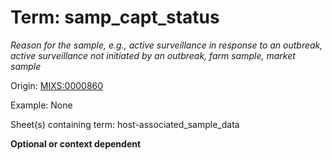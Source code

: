 # Term: samp_capt_status

*Reason for the sample, e.g., active surveillance in response to an outbreak, active surveillance not initiated by an outbreak, farm sample, market sample*

Origin: [MIXS:0000860](https://w3id.org/mixs/0000860)

Example: None

Sheet(s) containing term: host-associated_sample_data

**Optional or context dependent**